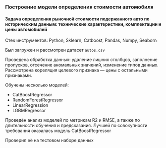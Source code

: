 ### Построение модели определения стоимости автомобиля
#### Задача определения рыночной стоимости подержанного авто по историческим данным: технические характеристики, комплектации и цены автомобилей
Стек инструментов: Python, Sklearn, Catboost, Pandas, Numpy, Seaborn

Был загружен и рассмотрен датасет `autos.csv`

Проведена обработка данных: удаление лишних столбцов, заполнение пропусков, отсечение аномальных значений, изменение типов данных. Рассмотрена кореляция целевого признака — цены с остальными признаками.

Обучены несколько моделей:
* CatBoostRegressor
* RandomForestRegressor
* LinearRegression
* LGBMRegressor

Проведён анализ моделей по метрикам R2 и RMSE, а также по длительности обучения и предсказания. Лучшей по совокупности требования оказалась модель CatBoostRegressor

Проверил её на тестовом наборе данных
 
